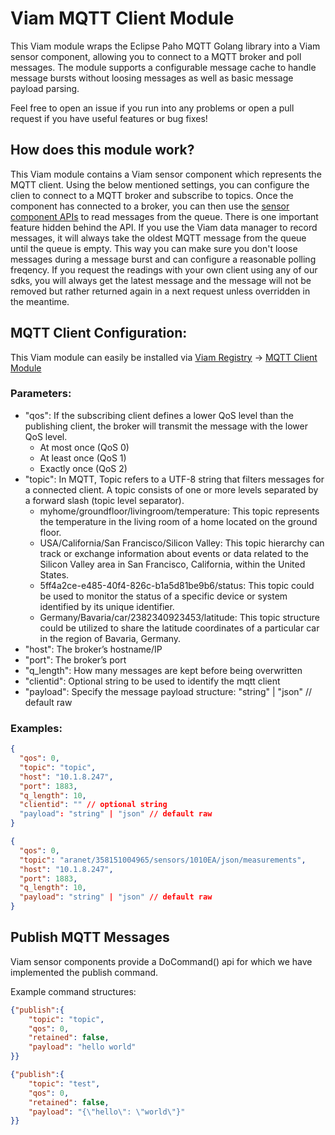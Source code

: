 # Viam MQTT Client Module

This Viam module wraps the Eclipse Paho MQTT Golang library into a Viam sensor component, allowing you to connect to a MQTT broker and poll messages. The module supports a configurable message cache to handle message bursts without loosing messages as well as basic message payload parsing.

Feel free to open an issue if you run into any problems or open a pull request if you have useful features or bug fixes!

## How does this module work?

This Viam module contains a Viam sensor component which represents the MQTT client. Using the below mentioned settings, you can configure the clien to connect to a MQTT broker and subscribe to topics.
Once the component has connected to a broker, you can then use the [sensor component APIs](https://docs.viam.com/components/sensor/) to read messages from the queue.
There is one important feature hidden behind the API. If you use the Viam data manager to record messages, it will always take the oldest MQTT message from the queue until the queue is empty. This way you can make sure you don't loose messages during a message burst and can configure a reasonable polling freqency. If you request the readings with your own client using any of our sdks, you will always get the latest message and the message will not be removed but rather returned again in a next request unless overridden in the meantime.

## MQTT Client Configuration:

This Viam module can easily be installed via [Viam Registry](https://docs.viam.com/registry/) -> [MQTT Client Module](https://app.viam.com/module/viam-soleng/mqtt-client)
### Parameters:
  * "qos": If the subscribing client defines a lower QoS level than the publishing client, the broker will transmit the message with the lower QoS level.
     - At most once (QoS 0)
     - At least once (QoS 1)
     - Exactly once (QoS 2) 
  * "topic": In MQTT, Topic refers to a UTF-8 string that filters messages for a connected client. A topic consists of one or more levels separated by a forward slash (topic level separator).
     - myhome/groundfloor/livingroom/temperature: This topic represents the temperature in the living room of a home located on the ground floor.
     - USA/California/San Francisco/Silicon Valley: This topic hierarchy can track or exchange information about events or data related to the Silicon Valley area in San Francisco, California, within the United States.
     - 5ff4a2ce-e485-40f4-826c-b1a5d81be9b6/status: This topic could be used to monitor the status of a specific device or system identified by its unique identifier.
     - Germany/Bavaria/car/2382340923453/latitude: This topic structure could be utilized to share the latitude coordinates of a particular car in the region of Bavaria, Germany.
  * "host": The broker’s hostname/IP
  * "port": The broker’s port
  * "q_length": How many messages are kept before being overwritten
  * "clientid": Optional string to be used to identify the mqtt client
  * "payload": Specify the message payload structure: "string" | "json" // default raw

### Examples:
```json
{
  "qos": 0,
  "topic": "topic",
  "host": "10.1.8.247",
  "port": 1883,
  "q_length": 10,
  "clientid": "" // optional string
  "payload": "string" | "json" // default raw
}

{
  "qos": 0,
  "topic": "aranet/358151004965/sensors/1010EA/json/measurements",
  "host": "10.1.8.247",
  "port": 1883,
  "q_length": 10,
  "payload": "string" | "json" // default raw
}
```
## Publish MQTT Messages

Viam sensor components provide a DoCommand() api for which we have implemented the publish command.

Example command structures:

```json
{"publish":{
    "topic": "topic",
    "qos": 0,
    "retained": false,
    "payload": "hello world"
}}
```

```json
{"publish":{
    "topic": "test",
    "qos": 0,
    "retained": false,
    "payload": "{\"hello\": \"world\"}"
}}
```

